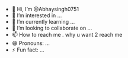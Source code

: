 - 👋 Hi, I’m @Abhaysingh0751
- 👀 I’m interested in ...
- 🌱 I’m currently learning ...
- 💞️ I’m looking to collaborate on ...
- 📫 How to reach me . why u want 2 reach me
- 😄 Pronouns: ...
- ⚡ Fun fact: ...

<!---
Abhaysingh0751/Abhaysingh0751 is a ✨ special ✨ repository because its `README.md` (this file) appears on your GitHub profile.
You can click the Preview link to take a look at your changes.
--->
